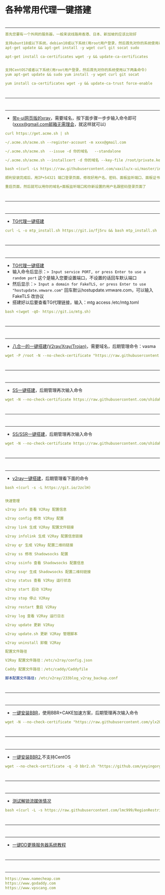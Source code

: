 # 各种常用代理一键搭建
#
---
```yaml
首先您要有一个外网的服务器，一般来说线路用香港、日本、新加坡的应该比较好

支持ubunt18或以下系统，debian10或以下系统(用root用户登录，然后首先对你的系统使用以下两条命令)
apt-get update && apt-get install -y wget curl git socat sudo

apt-get install ca-certificates wget -y && update-ca-certificates


支持CentOS7或者以下系统(用root用户登录，然后首先对你的系统使用以下两条命令)
yum apt-get update && sudo yum install -y wget curl git socat

yum install ca-certificates wget -y && update-ca-trust force-enable
```
#
---
#
---
- [带x-ui网页版的xray](https://github.com/vaxilu/x-ui)，需要域名，按下面步骤一步步输入命令即可(xxxx@gmail.com邮箱无需理会，就这样就可以)
```yaml
curl https://get.acme.sh | sh

~/.acme.sh/acme.sh --register-account -m xxxx@gmail.com

~/.acme.sh/acme.sh  --issue -d 你的域名   --standalone

~/.acme.sh/acme.sh --installcert -d 你的域名 --key-file /root/private.key --fullchain-file /root/cert.crt

bash <(curl -Ls https://raw.githubusercontent.com/vaxilu/x-ui/master/install.sh)

顺利安装完成后，用IP+54321 端口登录页面，修改好用户名、密码、面板监听端口、面板证书公钥文件路径、面板证书密钥文件路径

重启页面，然后就可以用你的域名+面板监听端口和你新设置的用户名跟密码登录页面了
```
#
---
#
---
- [TG代理一键搭建](https://github.com/seriyps/mtproto_proxy)
```yaml
curl -L -o mtp_install.sh https://git.io/fj5ru && bash mtp_install.sh
```
#
---
#
---
- [TG代理一键搭建](https://github.com/cutelua/mtg-dist)
- 输入命令后显示：`> Input service PORT, or press Enter to use a random port` 这个是输入您要设置端口，不设置的话回车默认端口
- 然后显示：`> Input a domain for FakeTLS, or press Enter to use "hostupdate.vmware.com"` 回车默认hostupdate.vmware.com，可以输入 FakeTLS 改协议
- 搭建好以后要查看TG代理链接，输入：mtg access /etc/mtg.toml
```yaml
bash <(wget -qO- https://git.io/mtg.sh)
```
#
---
#
---
- [八合一的一键搭建(V2ray/Xray/Trojan)](https://github.com/mack-a/v2ray-agent)，需要域名，后期管理命令：vasma
```yaml
wget -P /root -N --no-check-certificate "https://raw.githubusercontent.com/mack-a/v2ray-agent/master/install.sh" && chmod 700 /root/install.sh && /root/install.sh
```
#
---
#
---
- [SS一键搭建](https://github.com/shidahuilang/SS-SSR-TG-iptables-bt)，后期管理再次输入命令
```yaml
wget -N --no-check-certificate https://raw.githubusercontent.com/shidahuilang/SS-SSR-TG-iptables-bt/main/sh/ss-go.sh && chmod +x ss-go.sh && bash ss-go.sh
```
#
---
#
---
- [SS/SSR一键搭建](https://github.com/shidahuilang/SS-SSR-TG-iptables-bt)，后期管理再次输入命令
```yaml
wget -N --no-check-certificate https://raw.githubusercontent.com/shidahuilang/SS-SSR-TG-iptables-bt/main/sh/ssr.sh && chmod +x ssr.sh && bash ssr.sh
```
#
---
#
---
- [v2ray一键搭建](https://github.com/279437541/v2ray)，后期管理看下面的命令
```yaml
bash <(curl -s -L https://git.io/JzclH)
```
```yaml

快速管理

v2ray info 查看 V2Ray 配置信息

v2ray config 修改 V2Ray 配置

v2ray link 生成 V2Ray 配置文件链接

v2ray infolink 生成 V2Ray 配置信息链接

v2ray qr 生成 V2Ray 配置二维码链接

v2ray ss 修改 Shadowsocks 配置

v2ray ssinfo 查看 Shadowsocks 配置信息

v2ray ssqr 生成 Shadowsocks 配置二维码链接

v2ray status 查看 V2Ray 运行状态

v2ray start 启动 V2Ray

v2ray stop 停止 V2Ray

v2ray restart 重启 V2Ray

v2ray log 查看 V2Ray 运行日志

v2ray update 更新 V2Ray

v2ray update.sh 更新 V2Ray 管理脚本

v2ray uninstall 卸载 V2Ray

配置文件路径

V2Ray 配置文件路径：/etc/v2ray/config.json

Caddy 配置文件路径：/etc/caddy/Caddyfile

脚本配置文件路径: /etc/v2ray/233blog_v2ray_backup.conf
```
#
---
#
---
- [一键安装BBR](https://github.com/ylx2016/Linux-NetSpeed)，使用BBR+CAKE加速方案，后期管理再次输入命令
```yaml
wget -N --no-check-certificate "https://raw.githubusercontent.com/ylx2016/Linux-NetSpeed/master/tcp.sh" && chmod +x tcp.sh && ./tcp.sh
```
#
---
#
---
- [一键安装BBR2](https://github.com/yeyingorg/bbr2.sh),不支持CentOS
```yaml
wget --no-check-certificate -q -O bbr2.sh "https://github.com/yeyingorg/bbr2.sh/raw/master/bbr2.sh" && chmod +x bbr2.sh && bash bbr2.sh auto
```
#
---
#
---
- [测试解锁流媒体情况](https://github.com/lmc999/RegionRestrictionCheck)
```yaml
bash <(curl -L -s https://raw.githubusercontent.com/lmc999/RegionRestrictionCheck/main/check.sh)
```
#
---
#
---
- [一键DD更换服务器系统教程](https://hostloc.com/thread-779358-1-1.html)
#
---
#
---
```yaml
https://www.namecheap.com
https://www.godaddy.com
https://www.vpscang.com
```
